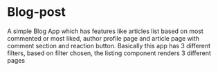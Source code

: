 # Blog-post

A simple Blog App which has features like articles list based on most commented or most liked, author profile page and article page with comment section and reaction button. Basically this app has 3 different filters, based on filter chosen, the listing component renders 3 different pages

